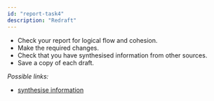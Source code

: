 ```yaml
---
id: "report-task4"
description: "Redraft"
---
```


- Check your report for logical flow and cohesion.
- Make the required changes.
- Check that you have synthesised information from other sources.
- Save a copy of each draft.

*Possible links:*
- [synthesise information](https://learninglab.rmit.edu.au/writing-fundamentals/academic-style/synthesising/)